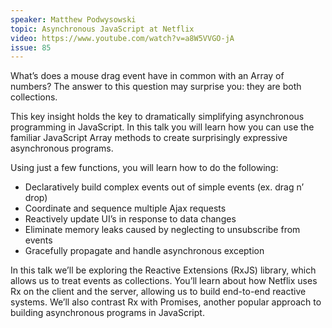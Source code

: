 ```yaml
---
speaker: Matthew Podwysowski
topic: Asynchronous JavaScript at Netflix
video: https://www.youtube.com/watch?v=a8W5VVGO-jA
issue: 85
---
```


What’s does a mouse drag event have in common with an Array of numbers?
The answer to this question may surprise you: they are both collections.

This key insight holds the key to dramatically simplifying asynchronous programming in JavaScript. In this talk you will learn how you can use the familiar JavaScript Array methods to create surprisingly expressive asynchronous programs.

Using just a few functions, you will learn how to do the following:

 * Declaratively build complex events out of simple events (ex. drag n’ drop)
 * Coordinate and sequence multiple Ajax requests
 * Reactively update UI’s in response to data changes
 * Eliminate memory leaks caused by neglecting to unsubscribe from events
 * Gracefully propagate and handle asynchronous exception

In this talk we’ll be exploring the Reactive Extensions (RxJS) library, which allows us to treat events as collections. You’ll learn about how Netflix uses Rx on the client and the server, allowing us to build end-to-end reactive systems. We’ll also contrast Rx with Promises, another popular approach to building asynchronous programs in JavaScript.


